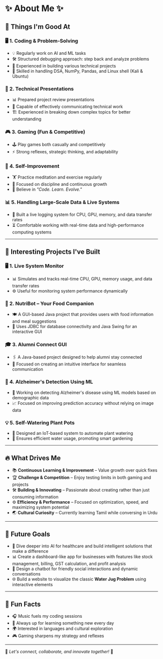 # ✨ About Me ✨  

## 🚀 Things I'm Good At  

### 🖥️ 1. Coding & Problem-Solving  
- 💡 Regularly work on AI and ML tasks  
- 🛠️ Structured debugging approach: step back and analyze problems  
- 🔧 Experienced in building various technical projects  
- 💾 Skilled in handling DSA, NumPy, Pandas, and Linux shell (Kali & Ubuntu)  

### 🎤 2. Technical Presentations  
- 📊 Prepared project review presentations  
- 🎯 Capable of effectively communicating technical work  
- 🏗️ Experienced in breaking down complex topics for better understanding  

### 🎮 3. Gaming (Fun & Competitive)  
- 🕹️ Play games both casually and competitively  
- ⚡ Strong reflexes, strategic thinking, and adaptability  

### 🧘 4. Self-Improvement  
- 🏋️ Practice meditation and exercise regularly  
- 🌱 Focused on discipline and continuous growth  
- 💭 Believe in *"Code. Learn. Evolve."*  

### 📊 5. Handling Large-Scale Data & Live Systems  
- 📡 Built a live logging system for CPU, GPU, memory, and data transfer rates  
- ⏳ Comfortable working with real-time data and high-performance computing systems  

---

## 🌟 Interesting Projects I've Built  

### 🖥️ 1. **Live System Monitor**  
- 📊 Simulates and tracks real-time CPU, GPU, memory usage, and data transfer rates  
- ⚙️ Useful for monitoring system performance dynamically  

### 🤖 2. **NutriBot – Your Food Companion**  
- 🍽️ A GUI-based Java project that provides users with food information and meal suggestions  
- 💾 Uses JDBC for database connectivity and Java Swing for an interactive GUI  

### 🎓 3. **Alumni Connect GUI**  
- 🖇️ A Java-based project designed to help alumni stay connected  
- 💬 Focused on creating an intuitive interface for seamless communication  

### 🧠 4. **Alzheimer's Detection Using ML**  
- 🏥 Working on detecting Alzheimer's disease using ML models based on demographic data  
- 📈 Focused on improving prediction accuracy without relying on image data  

### 💡 5. **Self-Watering Plant Pots**  
- 🌿 Designed an IoT-based system to automate plant watering  
- 🌊 Ensures efficient water usage, promoting smart gardening  

---

## 🔥 What Drives Me  
- 📚 **Continuous Learning & Improvement** – Value growth over quick fixes  
- 🏆 **Challenge & Competition** – Enjoy testing limits in both gaming and projects  
- 🛠️ **Building & Innovating** – Passionate about creating rather than just consuming information  
- ⚙️ **Efficiency & Performance** – Focused on optimization, speed, and maximizing system potential  
- 🌏 **Cultural Curiosity** – Currently learning Tamil while conversing in Urdu  

---

## 🎯 Future Goals  
- 🚀 Dive deeper into AI for healthcare and build intelligent solutions that make a difference  
- 📊 Create a dashboard-like app for businesses with features like stock management, billing, GST calculation, and profit analysis  
- 🤖 Design a chatbot for friendly social interactions and dynamic conversations  
- 🌐 Build a website to visualize the classic **Water Jug Problem** using interactive elements  

---

## 🎉 Fun Facts  
- 🎧 Music fuels my coding sessions  
- 🌱 Always up for learning something new every day  
- 🌍 Interested in languages and cultural exploration  
- 🎮 Gaming sharpens my strategy and reflexes  

---

💬 *Let's connect, collaborate, and innovate together!* 🚀  
